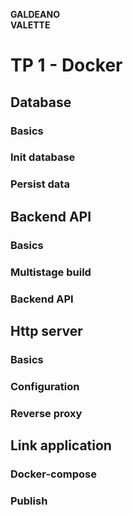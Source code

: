 **GALDEANO**  
**VALETTE**
# TP 1 - Docker


## Database
### Basics
### Init database
### Persist data


## Backend API
### Basics
### Multistage build
### Backend API

## Http server
### Basics
### Configuration
### Reverse proxy


## Link application
### Docker-compose
### Publish
